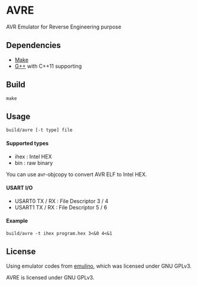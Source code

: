 # AVRE
AVR Emulator for Reverse Engineering purpose

## Dependencies

- [Make](https://www.gnu.org/software/make/)
- [G++](https://gcc.gnu.org/) with C++11 supporting

## Build

	make

## Usage

	build/avre [-t type] file

#### Supported types
- ihex : Intel HEX 
- bin : raw binary

You can use avr-objcopy to convert AVR ELF to Intel HEX.

#### USART I/O
- USART0 TX / RX : File Descriptor 3 / 4
- USART1 TX / RX : File Descriptor 5 / 6

#### Example

	build/avre -t ihex program.hex 3<&0 4<&1

## License
Using emulator codes from [emulino](https://github.com/ghewgill/emulino), which was licensed under GNU GPLv3.

AVRE is licensed under GNU GPLv3.


